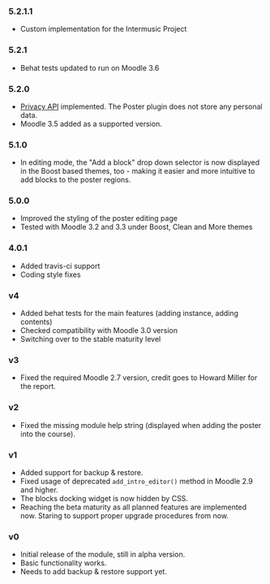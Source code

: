 ### 5.2.1.1 ###

* Custom implementation for the Intermusic Project


### 5.2.1 ###

* Behat tests updated to run on Moodle 3.6

### 5.2.0 ###

* [Privacy API](https://docs.moodle.org/dev/Privacy_API) implemented. The Poster
  plugin does not store any personal data.
* Moodle 3.5 added as a supported version.

### 5.1.0 ###

* In editing mode, the "Add a block" drop down selector is now displayed
  in the Boost based themes, too - making it easier and more intuitive
  to add blocks to the poster regions.

### 5.0.0 ###

* Improved the styling of the poster editing page
* Tested with Moodle 3.2 and 3.3 under Boost, Clean and More themes

### 4.0.1 ###

* Added travis-ci support
* Coding style fixes

### v4 ###

* Added behat tests for the main features (adding instance, adding contents)
* Checked compatibility with Moodle 3.0 version
* Switching over to the stable maturity level

### v3 ###

* Fixed the required Moodle 2.7 version, credit goes to Howard Miller for the report.

### v2 ###

* Fixed the missing module help string (displayed when adding the poster into the course).

### v1 ###

* Added support for backup & restore.
* Fixed usage of deprecated `add_intro_editor()` method in Moodle 2.9 and higher.
* The blocks docking widget is now hidden by CSS.
* Reaching the beta maturity as all planned features are implemented now. Staring to support proper upgrade procedures from now.

### v0 ###

* Initial release of the module, still in alpha version.
* Basic functionality works.
* Needs to add backup & restore support yet.
